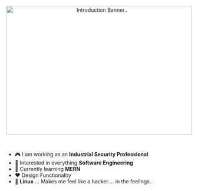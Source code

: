 <img src="Gemini_Generated_Image_sfh2sisfh2sisfh2.png" alt="Introduction Banner.." style="text-align: center; margin-bottom: 30px; height:350px; width: 100%" />

-   :video_game: I am working as an **Industrial Security Professional**
-   :monocle_face: Interested in everything **Software Engineering**
-   :seedling: Currently learning **MERN**
-   :heart: Design Functionality
-   :penguin: **Linux** ... Makes me feel like a hacker.... in the feelings..
